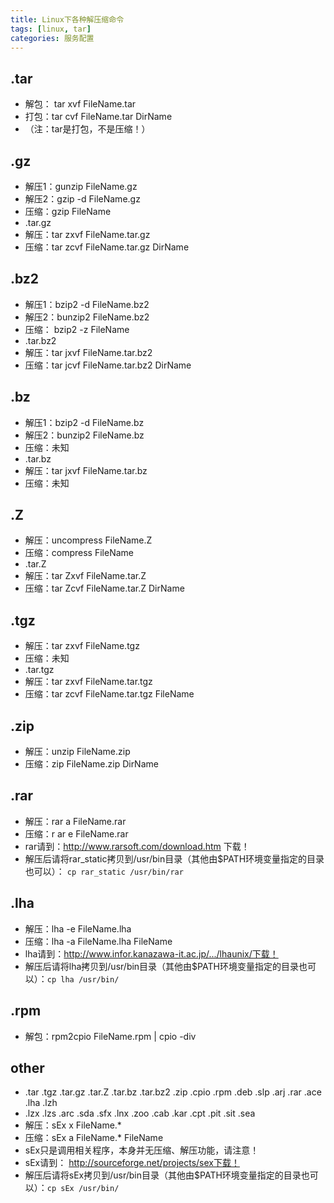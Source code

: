 ```yaml
---
title: Linux下各种解压缩命令
tags: [linux, tar]
categories: 服务配置
---
```


## .tar
- 解包： tar xvf FileName.tar
- 打包：tar cvf FileName.tar DirName
- （注：tar是打包，不是压缩！）

## .gz
- 解压1：gunzip FileName.gz
- 解压2：gzip -d FileName.gz
- 压缩：gzip FileName
- .tar.gz
- 解压：tar zxvf FileName.tar.gz
- 压缩：tar zcvf FileName.tar.gz DirName

## .bz2
- 解压1：bzip2 -d FileName.bz2
- 解压2：bunzip2 FileName.bz2
- 压缩： bzip2 -z FileName
- .tar.bz2
- 解压：tar jxvf FileName.tar.bz2
- 压缩：tar jcvf FileName.tar.bz2 DirName

## .bz
- 解压1：bzip2 -d FileName.bz
- 解压2：bunzip2 FileName.bz
- 压缩：未知
- .tar.bz
- 解压：tar jxvf FileName.tar.bz
- 压缩：未知

## .Z
- 解压：uncompress FileName.Z
- 压缩：compress FileName
- .tar.Z
- 解压：tar Zxvf FileName.tar.Z
- 压缩：tar Zcvf FileName.tar.Z DirName

## .tgz
- 解压：tar zxvf FileName.tgz
- 压缩：未知
- .tar.tgz
- 解压：tar zxvf FileName.tar.tgz
- 压缩：tar zcvf FileName.tar.tgz FileName

## .zip
- 解压：unzip FileName.zip
- 压缩：zip FileName.zip DirName

## .rar
- 解压：rar a FileName.rar
- 压缩：r ar e FileName.rar
- rar请到：http://www.rarsoft.com/download.htm 下载！
- 解压后请将rar_static拷贝到/usr/bin目录（其他由$PATH环境变量指定的目录也可以）： `cp rar_static /usr/bin/rar`

## .lha
- 解压：lha -e FileName.lha
- 压缩：lha -a FileName.lha FileName
- lha请到：http://www.infor.kanazawa-it.ac.jp/.../lhaunix/下载！
- 解压后请将lha拷贝到/usr/bin目录（其他由$PATH环境变量指定的目录也可以）：`cp lha /usr/bin/`

## .rpm
- 解包：rpm2cpio FileName.rpm | cpio -div

## other
- .tar .tgz .tar.gz .tar.Z .tar.bz .tar.bz2 .zip .cpio .rpm .deb .slp .arj .rar .ace .lha .lzh
- .lzx .lzs .arc .sda .sfx .lnx .zoo .cab .kar .cpt .pit .sit .sea
- 解压：sEx x FileName.*
- 压缩：sEx a FileName.* FileName
- sEx只是调用相关程序，本身并无压缩、解压功能，请注意！
- sEx请到： http://sourceforge.net/projects/sex下载！
- 解压后请将sEx拷贝到/usr/bin目录（其他由$PATH环境变量指定的目录也可以）：`cp sEx /usr/bin/`
